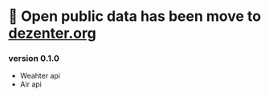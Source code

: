 # 👋 Open public data has been move to <a href="https://github.com/dezenter">dezenter.org</a>

### version 0.1.0
- Weahter api
- Air api
